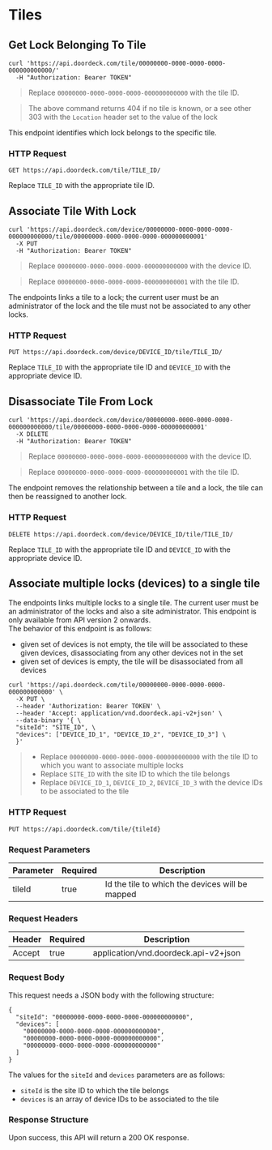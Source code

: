 # Tiles

## Get Lock Belonging To Tile

```shell
curl 'https://api.doordeck.com/tile/00000000-0000-0000-0000-000000000000/'
  -H "Authorization: Bearer TOKEN"
```

> Replace `00000000-0000-0000-0000-000000000000` with the tile ID.

> The above command returns 404 if no tile is known, or a see other 303 with the `Location` header set to the value of 
the lock

This endpoint identifies which lock belongs to the specific tile.

### HTTP Request

`GET https://api.doordeck.com/tile/TILE_ID/`

Replace `TILE_ID` with the appropriate tile ID.

## Associate Tile With Lock

```shell
curl 'https://api.doordeck.com/device/00000000-0000-0000-0000-000000000000/tile/00000000-0000-0000-0000-000000000001'
  -X PUT
  -H "Authorization: Bearer TOKEN"
```

> Replace `00000000-0000-0000-0000-000000000000` with the device ID.

> Replace `00000000-0000-0000-0000-000000000001` with the tile ID.

The endpoints links a tile to a lock; the current user must be an administrator of the lock and the tile must not be 
associated to any other locks.

### HTTP Request

`PUT https://api.doordeck.com/device/DEVICE_ID/tile/TILE_ID/`

Replace `TILE_ID` with the appropriate tile ID and `DEVICE_ID` with the appropriate device ID.

## Disassociate Tile From Lock

```shell
curl 'https://api.doordeck.com/device/00000000-0000-0000-0000-000000000000/tile/00000000-0000-0000-0000-000000000001'
  -X DELETE
  -H "Authorization: Bearer TOKEN"
```

> Replace `00000000-0000-0000-0000-000000000000` with the device ID.

> Replace `00000000-0000-0000-0000-000000000001` with the tile ID.

The endpoint removes the relationship between a tile and a lock, the tile can then be reassigned to another lock.

### HTTP Request

`DELETE https://api.doordeck.com/device/DEVICE_ID/tile/TILE_ID/`

Replace `TILE_ID` with the appropriate tile ID and `DEVICE_ID` with the appropriate device ID.

## Associate multiple locks (devices) to a single tile

The endpoints links multiple locks to a single tile. The current user must be an administrator of the locks and also a site administrator.
This endpoint is only available from API version 2 onwards.
<br>
The behavior of this endpoint is as follows:
- given set of devices is not empty, the tile will be associated to these given devices, disassociating from any other devices not in the set
- given set of devices is empty, the tile will be disassociated from all devices

```shell
curl 'https://api.doordeck.com/tile/00000000-0000-0000-0000-000000000000' \
  -X PUT \
  --header 'Authorization: Bearer TOKEN' \
  --header 'Accept: application/vnd.doordeck.api-v2+json' \
  --data-binary '{ \
  "siteId": "SITE_ID", \
  "devices": ["DEVICE_ID_1", "DEVICE_ID_2", "DEVICE_ID_3"] \
  }'
```

> - Replace `00000000-0000-0000-0000-000000000000` with the tile ID to which you want to associate multiple locks
> - Replace `SITE_ID` with the site ID to which the tile belongs
> - Replace `DEVICE_ID_1`, `DEVICE_ID_2`, `DEVICE_ID_3` with the device IDs to be associated to the tile

### HTTP Request

`PUT https://api.doordeck.com/tile/{tileId}`

### Request Parameters

| Parameter | Required | Description                                     |
|-----------| -------- |-------------------------------------------------|
| tileId    | true     | Id the tile to which the devices will be mapped |

### Request Headers

| Header | Required | Description                          |
| ------ | -------- | ------------------------------------ |
| Accept | true     | application/vnd.doordeck.api-v2+json |

### Request Body

This request needs a JSON body with the following structure:

```
{
  "siteId": "00000000-0000-0000-0000-000000000000",
  "devices": [
    "00000000-0000-0000-0000-000000000000",
    "00000000-0000-0000-0000-000000000000",
    "00000000-0000-0000-0000-000000000000"
  ]
}
```

The values for the `siteId` and `devices` parameters are as follows:
- `siteId` is the site ID to which the tile belongs
- `devices` is an array of device IDs to be associated to the tile  

### Response Structure

Upon success, this API will return a 200 OK response.
